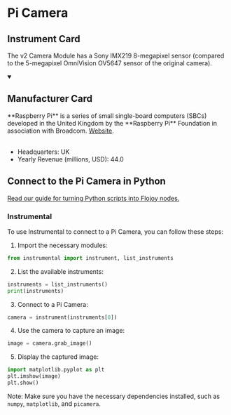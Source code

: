 
# Pi Camera

## Instrument Card

The v2 Camera Module has a Sony IMX219 8-megapixel sensor (compared to the 5-megapixel OmniVision OV5647 sensor of the original camera).

<details open>
<summary><h2>Manufacturer Card</h2></summary>
**Raspberry Pi** is a series of small single-board computers (SBCs) developed in the United Kingdom by the **Raspberry Pi** Foundation in association with Broadcom. <a href=https://www.raspberrypi.org/>Website</a>.
<br></br>
<ul>
  <li>Headquarters: UK</li>
  <li>Yearly Revenue (millions, USD): 44.0</li>
</ul>
</details>

## Connect to the Pi Camera in Python

[Read our guide for turning Python scripts into Flojoy nodes.](https://docs.flojoy.ai/custom-nodes/creating-custom-node/)


### Instrumental

To use Instrumental to connect to a Pi Camera, you can follow these steps:

1. Import the necessary modules:
```python
from instrumental import instrument, list_instruments
```

2. List the available instruments:
```python
instruments = list_instruments()
print(instruments)
```

3. Connect to a Pi Camera:
```python
camera = instrument(instruments[0])
```

4. Use the camera to capture an image:
```python
image = camera.grab_image()
```

5. Display the captured image:
```python
import matplotlib.pyplot as plt
plt.imshow(image)
plt.show()
```

Note: Make sure you have the necessary dependencies installed, such as `numpy`, `matplotlib`, and `picamera`.


